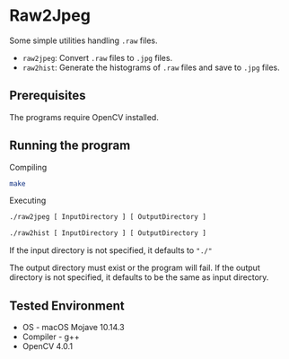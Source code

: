 # Raw2Jpeg

Some simple utilities handling `.raw` files.

- `raw2jpeg`: Convert `.raw` files to `.jpg` files.
- `raw2hist`: Generate the histograms of `.raw` files and save to `.jpg` files.

## Prerequisites

The programs require OpenCV installed.

## Running the program

Compiling

```bash
make
```

Executing

```bash
./raw2jpeg [ InputDirectory ] [ OutputDirectory ]
```

```bash
./raw2hist [ InputDirectory ] [ OutputDirectory ]
```

If the input directory is not specified, it defaults to `"./"`

The output directory must exist or the program will fail. If the output directory is not specified, it defaults to be the same as input directory.

## Tested Environment

- OS - macOS Mojave 10.14.3
- Compiler - g++
- OpenCV 4.0.1
